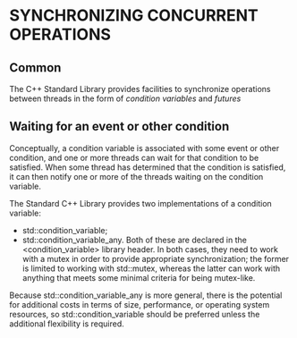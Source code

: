 SYNCHRONIZING CONCURRENT OPERATIONS
===================================

Common
------

The C++ Standard Library provides facilities to synchronize operations
between threads in the form of *condition variables* and *futures*


Waiting for an event or other condition
---------------------------------------

Conceptually, a condition variable is associated with some event or
other condition, and one or more threads can wait for that condition
to be satisfied. When some thread has determined that the condition
is satisfied, it can then notify one or more of the threads waiting
on the condition variable.

The Standard C++ Library provides two implementations of a condition
variable:
- std::condition_variable;
- std::condition_variable_any.
Both of these are declared in the <condition_variable> library header.
In both cases, they need to work with a mutex in order to provide
appropriate synchronization; the former is limited to working with
std::mutex, whereas the latter can work with anything that meets some
minimal criteria for being mutex-like.

Because std::condition_variable_any is more general, there is the 
potential for additional costs in terms of size, performance, or
operating system resources, so std::condition_variable should be 
preferred unless the additional flexibility is required.


